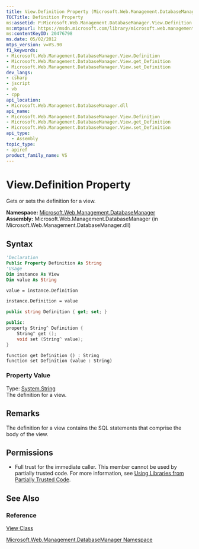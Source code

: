 ```yaml
---
title: View.Definition Property (Microsoft.Web.Management.DatabaseManager)
TOCTitle: Definition Property
ms:assetid: P:Microsoft.Web.Management.DatabaseManager.View.Definition
ms:mtpsurl: https://msdn.microsoft.com/library/microsoft.web.management.databasemanager.view.definition(v=VS.90)
ms:contentKeyID: 20476798
ms.date: 05/02/2012
mtps_version: v=VS.90
f1_keywords:
- Microsoft.Web.Management.DatabaseManager.View.Definition
- Microsoft.Web.Management.DatabaseManager.View.get_Definition
- Microsoft.Web.Management.DatabaseManager.View.set_Definition
dev_langs:
- csharp
- jscript
- vb
- cpp
api_location:
- Microsoft.Web.Management.DatabaseManager.dll
api_name:
- Microsoft.Web.Management.DatabaseManager.View.Definition
- Microsoft.Web.Management.DatabaseManager.View.get_Definition
- Microsoft.Web.Management.DatabaseManager.View.set_Definition
api_type:
  - Assembly
topic_type:
- apiref
product_family_name: VS
---
```


# View.Definition Property

Gets or sets the definition for a view.

**Namespace:**  [Microsoft.Web.Management.DatabaseManager](microsoft-web-management-databasemanager-namespace.md)  
**Assembly:**  Microsoft.Web.Management.DatabaseManager (in Microsoft.Web.Management.DatabaseManager.dll)

## Syntax

```vb
'Declaration
Public Property Definition As String
'Usage
Dim instance As View
Dim value As String

value = instance.Definition

instance.Definition = value
```

```csharp
public string Definition { get; set; }
```

```cpp
public:
property String^ Definition {
    String^ get ();
    void set (String^ value);
}
```

```jscript
function get Definition () : String
function set Definition (value : String)
```

### Property Value

Type: [System.String](https://msdn.microsoft.com/library/s1wwdcbf)  
The definition for a view.  

## Remarks

The definition for a view contains the SQL statements that comprise the body of the view.

## Permissions

  - Full trust for the immediate caller. This member cannot be used by partially trusted code. For more information, see [Using Libraries from Partially Trusted Code](https://msdn.microsoft.com/library/8skskf63).

## See Also

### Reference

[View Class](view-class-microsoft-web-management-databasemanager.md)

[Microsoft.Web.Management.DatabaseManager Namespace](microsoft-web-management-databasemanager-namespace.md)
